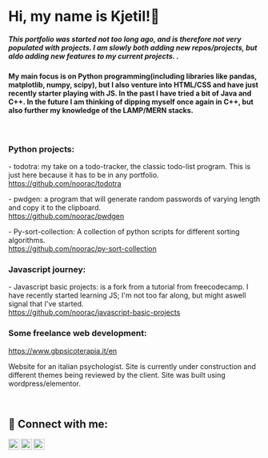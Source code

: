 

<h1>Hi, my name is Kjetil!👋</h1>
<h5>This portfolio was started not too long ago, and is therefore not very populated with projects. I am slowly both adding new repos/projects, but aldo adding new features to my current projects. .</h5>
<h4>My main focus is on Python programming(including libraries like pandas, matplotlib, numpy, scipy), but I also venture into HTML/CSS and have just recently starter playing with JS. In the past I have tried a bit of Java and C++. In the future I am thinking of dipping myself once again in C++, but also further my knowledge of the LAMP/MERN stacks.</h4>
<br>
<h3>Python projects:</h3>
<p>- todotra: my take on a todo-tracker, the classic todo-list program. This is just here because it has to be in any portfolio.<br>
<a href="https://github.com/noorac/todotra">https://github.com/noorac/todotra</a></p>
<p>- pwdgen: a program that will generate random passwords of varying length and copy it to the clipboard.<br>
<a href="https://github.com/noorac/pwdgen">https://github.com/noorac/pwdgen</a></p>
<p>- Py-sort-collection: A collection of python scripts for different sorting algorithms.<br>
<a href="https://github.com/noorac/py-sort-collection">https://github.com/noorac/py-sort-collection</a></p>
<h3>Javascript journey:</h3>
<p>- Javascript basic projects: is a fork from a tutorial from freecodecamp. I have recently started learning JS; I'm not too far along, but might aswell signal that I've started.<br>
<a href="https://github.com/noorac/javascript-basic-projects">https://github.com/noorac/javascript-basic-projects</a></p>
<h3>Some freelance web development:</h3>
<a href="https://www.gbpsicoterapia.it/en">https://www.gbpsicoterapia.it/en</a>
<p>
  Website for an italian psychologist. Site is currently under construction and different themes being reviewed by the client. Site was built using wordpress/elementor.
</p>


<br>
<h2> 🤳 Connect with me:</h2>

[<img align="left" alt="Noorac | Twitter" width="22px" src="https://cdn.jsdelivr.net/npm/simple-icons@v3/icons/twitter.svg" />][twitter]
[<img align="left" alt="Kjetil Paulsen | LinkedIn" width="22px" src="https://cdn.jsdelivr.net/npm/simple-icons@v3/icons/linkedin.svg" />][linkedin]
[<img align="left" alt="noorac_photography | Instagram" width="22px" src="https://cdn.jsdelivr.net/npm/simple-icons@v3/icons/instagram.svg" />][instagram]

[twitter]: https://twitter.com/noorac
[instagram]: https://www.instagram.com/noorac_photography/
[linkedin]: https://www.linkedin.com/in/kjetil-paulsen-631110b5/

<!--
**noorac/noorac** is a ✨ _special_ ✨ repository because its `README.md` (this file) appears on your GitHub profile.

Here are some ideas to get you started:

- 🔭 I’m currently working on ...
- 🌱 I’m currently learning ...
- 👯 I’m looking to collaborate on ...
- 🤔 I’m looking for help with ...
- 💬 Ask me about ...
- 📫 How to reach me: ...
- 😄 Pronouns: ...
- ⚡ Fun fact: ...
-->

